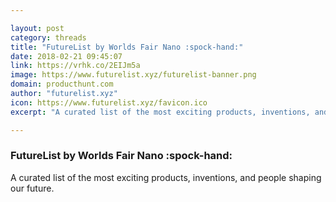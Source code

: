```yaml
---

layout: post
category: threads
title: "FutureList by Worlds Fair Nano :spock-hand:"
date: 2018-02-21 09:45:07
link: https://vrhk.co/2EIJm5a
image: https://www.futurelist.xyz/futurelist-banner.png
domain: producthunt.com
author: "futurelist.xyz"
icon: https://www.futurelist.xyz/favicon.ico
excerpt: "A curated list of the most exciting products, inventions, and people shaping our future."

---
```


### FutureList by Worlds Fair Nano :spock-hand:

A curated list of the most exciting products, inventions, and people shaping our future.
